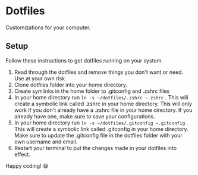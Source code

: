 Dotfiles
=============

Customizations for your computer. 

Setup
-----

Follow these instructions to get dotfiles running on your system.

1. Read through the dotfiles and remove things you don't want or need. Use at your own risk.
1. Clone dotfiles folder into your home directory.
1. Create symlinks in the home folder to .gitconfig and .zshrc files
  1. In your home directory run `ln -s ~/dotfiles/.zshrc ~.zshrc` . This will create a symbolic link called .zshrc in your home directory. This will only work if you don't already have a .zshrc file in your home directory. If you already have one, make sure to save your configurations.
  1. In your home directory run `ln -s ~/dotfiles/.gitconfig ~.gitconfig` . This will create a symbolic link called .gitconfig in your home directory. Make sure to update the .gitconfig file in the dotfiles folder with your own username and email.
1. Restart your terminal to put the changes made in your dotfiles into effect.


Happy coding! :smile:
